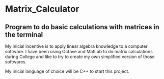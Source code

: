 # Matrix_Calculator
## Program to do basic calculations with matrices in the terminal

My inicial incentive is to apply linear algebra knowledge to a computer software. I have been using Octave and MatLab to do matrix calculations during College and like to try to create my own simplified version of those softwares.

My inicial language of choice will be C++ to start this project.
